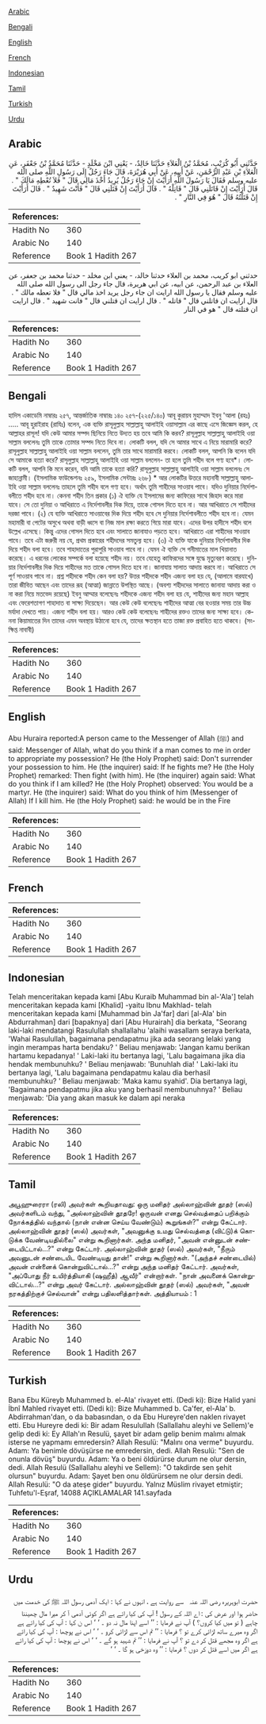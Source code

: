 [Arabic](#arabic)

[Bengali](#bengali)

[English](#english)

[French](#french)

[Indonesian](#indonesian)

[Tamil](#tamil)

[Turkish](#turkish)

[Urdu](#urdu)

## Arabic


<div dir="rtl" lang="ar" style={{fontSize:'larger',backgroundColor:'#f8f9fa',padding:20}}>
حَدَّثَنِي أَبُو كُرَيْبٍ، مُحَمَّدُ بْنُ الْعَلاَءِ حَدَّثَنَا خَالِدٌ، - يَعْنِي ابْنَ مَخْلَدٍ - حَدَّثَنَا مُحَمَّدُ بْنُ جَعْفَرٍ، عَنِ الْعَلاَءِ بْنِ عَبْدِ الرَّحْمَنِ، عَنْ أَبِيهِ، عَنْ أَبِي هُرَيْرَةَ، قَالَ جَاءَ رَجُلٌ إِلَى رَسُولِ اللَّهِ صلى الله عليه وسلم فَقَالَ يَا رَسُولَ اللَّهِ أَرَأَيْتَ إِنْ جَاءَ رَجُلٌ يُرِيدُ أَخْذَ مَالِي قَالَ ‏"‏ فَلاَ تُعْطِهِ مَالَكَ ‏"‏ ‏.‏ قَالَ أَرَأَيْتَ إِنْ قَاتَلَنِي قَالَ ‏"‏ قَاتِلْهُ ‏"‏ ‏.‏ قَالَ أَرَأَيْتَ إِنْ قَتَلَنِي قَالَ ‏"‏ فَأَنْتَ شَهِيدٌ ‏"‏ ‏.‏ قَالَ أَرَأَيْتَ إِنْ قَتَلْتُهُ قَالَ ‏"‏ هُوَ فِي النَّارِ ‏"‏ ‏.‏
</div>
<div style={{backgroundColor:'#f8f9fa',padding:20, marginBottom: 10}}><table> <thead> <tr> <th>References:</th> <th></th> </tr> </thead> <tbody><tr><td>Hadith No</td><td>360</td></tr><tr><td>Arabic No</td><td>140</td></tr><tr><td>Reference</td><td>Book 1 Hadith 267</td></tr></tbody></table></div>


<div dir="rtl" lang="ar" style={{fontSize:'larger',backgroundColor:'#f8f9fa',padding:20}}>
حدثني ابو كريب، محمد بن العلاء حدثنا خالد، - يعني ابن مخلد - حدثنا محمد بن جعفر، عن العلاء بن عبد الرحمن، عن ابيه، عن ابي هريرة، قال جاء رجل الى رسول الله صلى الله عليه وسلم فقال يا رسول الله ارايت ان جاء رجل يريد اخذ مالي قال " فلا تعطه مالك " . قال ارايت ان قاتلني قال " قاتله " . قال ارايت ان قتلني قال " فانت شهيد " . قال ارايت ان قتلته قال " هو في النار
</div>
<div style={{backgroundColor:'#f8f9fa',padding:20, marginBottom: 10}}><table> <thead> <tr> <th>References:</th> <th></th> </tr> </thead> <tbody><tr><td>Hadith No</td><td>360</td></tr><tr><td>Arabic No</td><td>140</td></tr><tr><td>Reference</td><td>Book 1 Hadith 267</td></tr></tbody></table></div>

## Bengali


<div dir="ltr" lang="bn" style={{fontSize:'larger',backgroundColor:'#f8f9fa',padding:20}}>
হাদিস একাডেমি নাম্বারঃ ২৫৭, আন্তর্জাতিক নাম্বারঃ ১৪০ ২৫৭-(২২৫/১৪০) আবূ কুরায়ব মুহাম্মাদ ইবনু 'আলা (রহঃ) ..... আবূ হুরাইরাহ (রাযিঃ) বলেন, এক ব্যক্তি রাসূলুল্লাহ সাল্লাল্লাহু আলাইহি ওয়াসাল্লাম এর কাছে এসে জিজ্ঞেস করল, হে আল্লাহর রাসূল! যদি কেউ আমার সম্পদ ছিনিয়ে নিতে উদ্যত হয় তবে আমি কি করব? রাসূলুল্লাহ সাল্লাল্লাহু আলাইহি ওয়া সাল্লাম বললেনঃ তুমি তাকে তোমার সম্পদ নিতে দিবে না। লোকটি বলল, যদি সে আমার সাথে এ নিয়ে মারামারি করে? রাসূলুল্লাহ সাল্লাল্লাহু আলাইহি ওয়া সাল্লাম বললেন, তুমি তার সাথে মারামারি করবে। লোকটি বলল, আপনি কি বলেন যদি সে আমাকে হত্যা করে? রাসূলুল্লাহ সাল্লাল্লাহু আলাইহি ওয়া সাল্লাম বললেন- তা হলে তুমি শহীদ বলে গণ্য হবে*। লোকটি বলল, আপনি কি মনে করেন, যদি আমি তাকে হত্যা করি? রাসূলুল্লাহ সাল্লাল্লাহু আলাইহি ওয়া সাল্লাম বললেনঃ সে জাহান্নামী। (ইসলামিক ফাউন্ডেশনঃ ২৫৯, ইসলামিক সেন্টারঃ ২৬৮) * আর লোকটির উত্তরে মহানাবী সাল্লাল্লাহু আলাইহি ওয়া সাল্লাম বললেনঃ তাহলে তুমি শহীদ বলে গণ্য হবে। অর্থাৎ তুমি শাহীদের সাওয়াব পাবে। যদিও দুনিয়ার নির্দেশাবলীতে শহীদ হবে না। কেননা শহীদ তিন প্রকার (১) ঐ ব্যক্তি যে ইসলামের জন্য কাফিরের সাথে জিহাদ করে মারা যাবে। সে তো দুনিয়া ও আখিরাতে এ নির্দেশাবলীর দিক দিয়ে, তাকে গোসল দিতে হবে না। আর আখিরাতে সে শাহীদের দরজা পাবে। (২) যে ব্যক্তি আখিরাতে সাওয়াবের দিক দিয়ে শহীদ হবে সে দুনিয়ার নির্দেশাবলীতে শহীদ হবে না। যেমন মহামারী বা পেটের অসুখে অথবা বাড়ী ধ্বসে বা নিজ মাল রক্ষা করতে গিয়ে মারা যাবে। এদের উপর হাদীসে শহীদ বলে উল্লেখ এসেছে। কিন্তু এদের গোসল দিতে হবে এবং সালাতে জানাযাও পড়তে হবে। আখিরাতে এরা শাহীদের সাওয়াব পাবে। তবে এটা জরুরী নয় যে, প্রথম প্রকারের শহীদদের সমতুল্য হবে। (৩) ঐ ব্যক্তি যাকে দুনিয়ার নির্দেশাবলীর দিক দিয়ে শহীদ বলা হবে। তবে শাহাদাতের পুরাপুরি সাওয়াব পাবে না। যেমন ঐ ব্যক্তি সে গনীমাতের মাল খিয়ানাত করেছে। এ ধরনের লোকের সম্পর্কে বলা হয়েছে শহীদ নয়। তবে যেহেতু কাফিরদের সঙ্গে যুদ্ধে মৃত্যুবরণ করেছে। দুনিয়ার নির্দেশাবলীর দিক দিয়ে শাহীদের মত তাকে গোসল দিতে হবে না। জানাযায় সালাত আদায় করবে না। আখিরাতে সে পূর্ণ সাওয়াব পাবে না। প্রশ্ন শহীদকে শহীদ কেন বলা হয়? উত্তর শহীদকে শহীদ এজন্য বলা হয় যে, (আলামে বারযাখে) তারা জীবিত আছেন এবং তাদের রূহ (আত্মা) জান্নাতে উপস্থিত আছে। (অবশ্য শহীদদের সালাতে জানাযা আদায় করা ও না করা নিয়ে মতভেদ রয়েছে) ইবনু আম্মার বলেছেনঃ শহীদকে এজন্য শহীদ বলা হয় যে, শাহীদের জন্য মহান আল্লাহ এবং ফেরেশতাগণ শাহাদাত বা সাক্ষ্য দিয়েছেন। আর কেউ কেউ বলেছেনঃ শাহীদের আত্মা বের হওয়ার সময় তার উচ্চ মর্যাদা দেখতে পায়। এজন্য শহীদ বলা হয়। আরও কেউ কেউ বলেছেনঃ শাহীদের রক্তও তাদের জন্য সাক্ষ্য হবে। কেননা কিয়ামাতের দিন তাদের এমন অবস্থায় উঠানো হবে যে, তাদের ক্ষতস্থান হতে তাজা রক্ত প্রবাহিত হতে থাকবে। (সংক্ষিপ্ত নাবাবী)
</div>
<div style={{backgroundColor:'#f8f9fa',padding:20, marginBottom: 10}}><table> <thead> <tr> <th>References:</th> <th></th> </tr> </thead> <tbody><tr><td>Hadith No</td><td>360</td></tr><tr><td>Arabic No</td><td>140</td></tr><tr><td>Reference</td><td>Book 1 Hadith 267</td></tr></tbody></table></div>

## English


<div dir="ltr" lang="en" style={{fontSize:'larger',backgroundColor:'#f8f9fa',padding:20}}>
Abu Huraira reported:A person came to the Messenger of Allah (ﷺ) and said: Messenger of Allah, what do you think if a man comes to me in order to appropriate my possession? He (the Holy Prophet) said: Don't surrender your possession to him. He (the inquirer) said: If he fights me? He (the Holy Prophet) remarked: Then fight (with him). He (the inquirer) again said: What do you think if I am killed? He (the Holy Prophet) observed: You would be a martyr. He (the inquirer) said: What do you think of him (Messenger of Allah) If I kill him. He (the Holy Prophet) said: he would be in the Fire
</div>
<div style={{backgroundColor:'#f8f9fa',padding:20, marginBottom: 10}}><table> <thead> <tr> <th>References:</th> <th></th> </tr> </thead> <tbody><tr><td>Hadith No</td><td>360</td></tr><tr><td>Arabic No</td><td>140</td></tr><tr><td>Reference</td><td>Book 1 Hadith 267</td></tr></tbody></table></div>

## French


<div dir="ltr" lang="fr" style={{fontSize:'larger',backgroundColor:'#f8f9fa',padding:20}}>

</div>
<div style={{backgroundColor:'#f8f9fa',padding:20, marginBottom: 10}}><table> <thead> <tr> <th>References:</th> <th></th> </tr> </thead> <tbody><tr><td>Hadith No</td><td>360</td></tr><tr><td>Arabic No</td><td>140</td></tr><tr><td>Reference</td><td>Book 1 Hadith 267</td></tr></tbody></table></div>

## Indonesian


<div dir="ltr" lang="id" style={{fontSize:'larger',backgroundColor:'#f8f9fa',padding:20}}>
Telah menceritakan kepada kami [Abu Kuraib Muhammad bin al-'Ala'] telah menceritakan kepada kami [Khalid] -yaitu Ibnu Makhlad- telah menceritakan kepada kami [Muhammad bin Ja'far] dari [al-Ala' bin Abdurrahman] dari [bapaknya] dari [Abu Hurairah] dia berkata, "Seorang laki-laki mendatangi Rasulullah shallallahu 'alaihi wasallam seraya berkata, 'Wahai Rasulullah, bagaimana pendapatmu jika ada seorang lelaki yang ingin merampas harta bendaku? ' Beliau menjawab: 'Jangan kamu berikan hartamu kepadanya! ' Laki-laki itu bertanya lagi, 'Lalu bagaimana jika dia hendak membunuhku? ' Beliau menjawab: 'Bunuhlah dia! ' Laki-laki itu bertanya lagi, 'Lalu bagaimana pendapatmu kalau dia berhasil membunuhku? ' Beliau menjawab: 'Maka kamu syahid'. Dia bertanya lagi, 'Bagaimana pendapatmu jika aku yang berhasil membunuhnya? ' Beliau menjawab: 'Dia yang akan masuk ke dalam api neraka
</div>
<div style={{backgroundColor:'#f8f9fa',padding:20, marginBottom: 10}}><table> <thead> <tr> <th>References:</th> <th></th> </tr> </thead> <tbody><tr><td>Hadith No</td><td>360</td></tr><tr><td>Arabic No</td><td>140</td></tr><tr><td>Reference</td><td>Book 1 Hadith 267</td></tr></tbody></table></div>

## Tamil


<div dir="ltr" lang="ta" style={{fontSize:'larger',backgroundColor:'#f8f9fa',padding:20}}>
அபூஹுரைரா (ரலி) அவர்கள் கூறியதாவது: ஒரு மனிதர் அல்லாஹ்வின் தூதர் (ஸல்) அவர்களிடம் வந்து, "அல்லாஹ்வின் தூதரே! ஒருவன் எனது செல்வத்தைப் பறிக்கும் நோக்கத்தில் வந்தால் (நான் என்ன செய்ய வேண்டும்) கூறுங்கள்?" என்று கேட்டார். அல்லாஹ்வின் தூதர் (ஸல்) அவர்கள், "அவனுக்கு உமது செல்வத்தை (விட்டு)க் கொடுக்க வேண்டியதில்லை" என்று கூறினார்கள். அந்த மனிதர், "அவன் என்னுடன் சண்டையிட்டால்...?" என்று கேட்டார். அல்லாஹ்வின் தூதர் (ஸல்) அவர்கள், "நீரும் அவனுடன் சண்டையிட வேண்டியது தான்!" என்று கூறினார்கள். "(அந்தச் சண்டையில்) அவன் என்னைக் கொன்றுவிட்டால்...?" என்று அந்த மனிதர் கேட்டார். அவர்கள், "அப்போது நீர் உயிர்த்தியாகி (ஷஹீத்) ஆவீர்" என்றார்கள். "நான் அவனைக் கொன்றுவிட்டால்...?" என்று அவர் கேட்டார். அல்லாஹ்வின் தூதர் (ஸல்) அவர்கள், "அவன் நரகத்திற்குச் செல்வான்" என்று பதிலளித்தார்கள். அத்தியாயம் : 1
</div>
<div style={{backgroundColor:'#f8f9fa',padding:20, marginBottom: 10}}><table> <thead> <tr> <th>References:</th> <th></th> </tr> </thead> <tbody><tr><td>Hadith No</td><td>360</td></tr><tr><td>Arabic No</td><td>140</td></tr><tr><td>Reference</td><td>Book 1 Hadith 267</td></tr></tbody></table></div>

## Turkish


<div dir="ltr" lang="tr" style={{fontSize:'larger',backgroundColor:'#f8f9fa',padding:20}}>
Bana Ebu Küreyb Muhammed b. el-Ala' rivayet etti. (Dedi ki): Bize Halid yani İbnî Mahled rivayet etti. (Dedi ki): Bize Muhammed b. Ca'fer, el-Ala' b. Abdirrahman'dan, o da babasından, o da Ebu Hureyre'den naklen rivayet etti. Ebu Hureyre dedi ki: Bir adam Resulullah (Sallallahu aleyhi ve Sellem)'e gelip dedi ki: Ey Allah'ın Resulü, şayet bir adam gelip benim malımı almak isterse ne yapmamı emredersin? Allah Resulü: "Malını ona verme" buyurdu. Adam: Ya benimle dövüşürse ne emredersin, dedi. Allah Resulü: "Sen de onunla dövüş" buyurdu. Adam: Ya o beni öldürürse durum ne olur dersin, dedi. Allah Resulü (Sallallahu aleyhi ve Sellem): "O takdirde sen şehit olursun" buyurdu. Adam: Şayet ben onu öldürürsem ne olur dersin dedi. Allah Resulü: "O da ateşe gider" buyurdu. Yalnız Müslim rivayet etmiştir; Tuhfetu'l-Eşraf, 14088 AÇIKLAMALAR 141.sayfada
</div>
<div style={{backgroundColor:'#f8f9fa',padding:20, marginBottom: 10}}><table> <thead> <tr> <th>References:</th> <th></th> </tr> </thead> <tbody><tr><td>Hadith No</td><td>360</td></tr><tr><td>Arabic No</td><td>140</td></tr><tr><td>Reference</td><td>Book 1 Hadith 267</td></tr></tbody></table></div>

## Urdu


<div dir="rtl" lang="ur" style={{fontSize:'larger',backgroundColor:'#f8f9fa',padding:20}}>
حضرت ابوہریرہ ‌رضی ‌اللہ ‌عنہ ‌ ‌ سے روایت ہے ، انہوں نے کہا : ایک آدمی رسول اللہ ﷺ کی خدمت میں حاضر ہوا اور عرض کی : اے اللہ کے رسول ! آپ کی کیا رائے ہے اگر کوئی آدمی آ کر میرا مال چھیننا چاہے ( تو میں کیا کروں؟ ) آپ نے فرمایا : ’’ اسے اپنا مال نہ دو ۔ ‘ ‘ اس ن کہا : آپ کی کیا رائے ہے اگر وہ میرے ساتھ لڑائی کرے تو ؟ فرمایا : ’’ تم اس سے لڑائی کرو ۔ ‘ ‘ اس نے پوچھا : آپ کی کیا رائے ہے اگر وہ مجھے قتل کر دے تو ؟ آپ نے فرمایا : ’’ تم شہید ہو گے ۔ ‘ ‘ اس نے پوچھا : آپ کی کیا رائے ہے اگر میں اسے قتل کر دوں ؟ فرمایا : ’’ وہ دوزخی ہو گا ۔ ‘ ‘
</div>
<div style={{backgroundColor:'#f8f9fa',padding:20, marginBottom: 10}}><table> <thead> <tr> <th>References:</th> <th></th> </tr> </thead> <tbody><tr><td>Hadith No</td><td>360</td></tr><tr><td>Arabic No</td><td>140</td></tr><tr><td>Reference</td><td>Book 1 Hadith 267</td></tr></tbody></table></div>